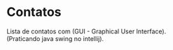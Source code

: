 # Contatos
Lista de contatos com (GUI - Graphical User Interface).<br>
(Praticando java swing no intellij).
